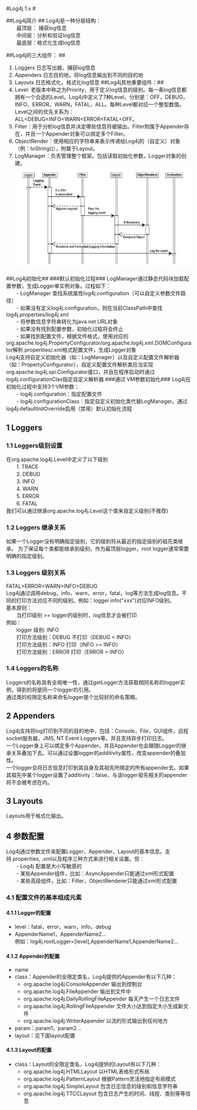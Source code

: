 
#Log4j 1.x  #

##Log4j简介 ##
Log4j是一种分层结构：  
　　最顶层： 捕获log信息  
　　中间层：分析和验证log信息  
　　最底层：格式化生成log信息

##Log4j的三大组件：  ##
1. Loggers 日志写出器，捕获log信息
2. Appenders 日志目的地，将log信息输出到不同的目的地
3. Layouts 日志格式化，格式化log信息
##Log4j其他重要组件：##
1. Level: 老版本中称之为Priority，用于定义log信息的级别。每一条log信息都拥有一个合适的Level。Log4j中定义了7种Level，分别是：OFF，DEBUG，INFO，ERROR，WARN，FATAL，ALL。每种Level都对应一个整型数值。Level之间的优先关系为：ALL<DEBUG<INFO<WARN<ERROR<FATAL<OFF。
2. Filter：用于分析log信息并决定哪些信息将被输出。Filter附属于Appender存在，并且一个Appender对象可以绑定多个Filter。
3. ObjectRender：使用相应的字符串来表示传递给Log4j的（自定义）对象（例：toString()），附属于Layout。
4. LogManager：负责管理整个框架。包括读取初始化参数，Logger对象的创建。
![各组件间作用时序图](resources/images/interaction.png "各组件间作用时序图")
	
##Log4j初始化##
###默认初始化过程###
LogManager通过静态代码块加载配置参数，生成Logger单实例对象。过程如下：  
　　- LogManager 查找系统属性log4j.configuration（可以自定义参数文件路径）  
　　- 如果没有定义log4j.configuration，则在当前ClassPath中查找log4j.properties/log4j.xml  
　　- 将参数信息字符串转化为java.net.URL对象  
　　- 如果没有找到配置参数，初始化过程将会终止  
　　- 如果找到配置文件，根据文件格式，使用对应的org.apache.log4j.PropertyConfigurator/org.apache.log4j.xml.DOMConfigurator解析.properities/.xml格式配置文件，生成Logger对象  
Log4j支持自定义初始化器（如：LogManager）以及自定义配置文件解析器（如：PropertyConfigurator），自定义配置文件解析类应当实现org.apache.log4j.spi.Configurator接口，并且在程序启动时通过log4j.configurationClas指定自定义解析器
###通过 VM参数初始化###
Log4j在初始化过程中支持3个VM参数：  
　　- log4j.configuration：指定配置文件  
　　- log4j.configurationClass：指定自定义初始化类代替LogManager。通过log4j:defaultInitOverride启用（禁用）默认初始化流程
		
## 1 Loggers ##
### 1.1 Loggers级别设置 ###
在org.apache.log4j.Level中定义了以下级别  
　　1. TRACE  
　　2. DEBUG  
　　3. INFO  
　　4. WARN  
　　5. ERROR  
　　6. FATAL  
我们可以通过继承org.apache.log4j.Level这个类来自定义级别(不推荐)
	
### 1.2 Loggers 继承关系 ###
如果一个Logger没有明确指定级别，它的级别将从最近的指定级别的祖先类继承。
为了保证每个类都能继承到级别，作为最顶层logger，root logger通常需要明确的指定级别。
### 1.3 Loggers 级别关系 ###
FATAL>ERROR>WARN>INFO>DEBUG  
Log4j通过调用debug，info，warn，error，fatal，log等方法生成log信息。不同的打印方法对应不同的级别。例如：logger.info("xxx")对应INFO级别。  
基本原则：  
　　当打印级别 >= logger的级别时，log信息才会被打印  
例如：  
　　logger 级别: INFO  
　　打印方法级别：DEBUG 不打印（DEBUG < INFO）  
　　打印方法级别：INFO 打印（INFO >= INFO）  
　　打印方法级别：ERROR 打印（ERROR > INFO）  

### 1.4 Loggers的名称 ###
Loggers的名称具有全局唯一性，通过getLogger方法获取相同名称的logger实例，得到的将是同一个logger的引用。  
通过类的权限定名称来命名logger是个比较好的命名策略。

## 2 Appenders #
Log4j支持将log打印到不同的目的地中，包括：Console，File，GUI组件，远程socket服务器，JMS, NT Event Loggers等，并且支持异步打印日志。  
一个Logger身上可以绑定多个Appender。并且Appender也会跟随Logger的继承关系叠加下去。可以通过设置logger的additivity属性，改变appender的叠加性。  
一个logger会将日志信息打印到其自身及其祖先所绑定的所有appender去。如果其祖先中某个logger设置了additivity：false，与该logger祖先相关的appender将不会被考虑在内。  

## 3 Layouts ##
Layouts用于格式化输出。

## 4 参数配置 ##
Log4j通过参数文件来配置Logger，Appender，Layout的基本信息。支持.properities, .xml以及程序三种方式来进行相关设置。但：  
　　- Log4j 配置是大小写敏感的  
　　- 某些Appender组件，比如：AsyncAppender只能通过xml形式配置  
　　- 某些高级组件，比如：Filter，ObjectRenderer只能通过xml形式配置  
### 4.1 配置文件的基本组成元素 ###
#### 4.1.1 Logger的配置 ####
- level：fatal，error，warn，info，debug  
- AppenderName1，AppenderName2...  
例如：log4j.rootLogger=[level],AppenderName1,AppenderName2...
#### 4.1.2 Appender的配置 ####
- name
- class：Appender的全限定类名，Log4j提供的Appender有以下几种：
	-  org.apache.log4j.ConsoleAppender 输出到控制台
	-  org.apache.log4j.FileAppender 输出到文件中
	-  org.apache.log4j.DailyRollingFileAppender 每天产生一个日志文件
	-  org.apache.log4j.RollingFileAppender 文件大小达到指定大小生成新文件
	-  org.apache.log4j.WriterAppender 以流的形式输出到任何地方
- param：param1，param2...
- layout：见下面layout配置
#### 4.1.3 Layout的配置 ####
- class：Layout的全限定类名，Log4j提供的Layout有以下几种：
	- org.apache.log4j.HTMLLayout 以HTML表格形式布局
	- org.apache.log4j.PatternLayout 根据Pattern灵活地指定布局模式
	- org.apache.log4j.SimpleLayout 包含日志信息的级别和信息字符串
	- org.apache.log4j.TTCCLayout 包含日志产生的时间、线程、类别等等信息

